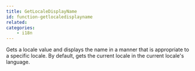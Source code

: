 ```yaml
---
title: GetLocaleDisplayName
id: function-getlocaledisplayname
related:
categories:
    - i18n
---
```


Gets a locale value and displays the name in a manner
        that is appropriate to a specific locale. By default,
        gets the current locale in the current locale's language.